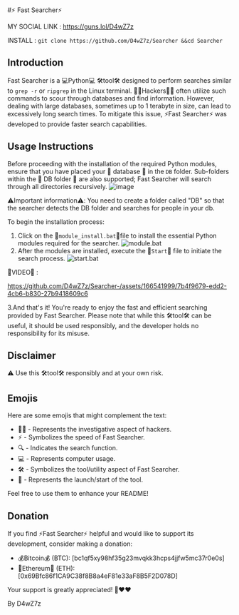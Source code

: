 #⚡️ Fast Searcher⚡️

MY SOCIAL LINK : https://guns.lol/D4wZ7z

INSTALL : `git clone https://github.com/D4wZ7z/Searcher
&&cd Searcher`


## Introduction

Fast Searcher is a 💻Python💻 🛠️tool🛠️ designed to perform searches similar to `grep -r` or `ripgrep` in the Linux terminal. 🕵️‍♂️Hackers🕵️‍♂️ often utilize such commands to scour through databases and find information. However, dealing with large databases, sometimes up to 1 terabyte in size, can lead to excessively long search times. To mitigate this issue, ⚡️Fast Searcher⚡️ was developed to provide faster search capabilities.

## Usage Instructions

Before proceeding with the installation of the required Python modules, ensure that you have placed your 📁 database 📁 in the `DB` folder. Sub-folders within the 📁 DB folder 📁 are also supported; Fast Searcher will search through all directories recursively.
![image](https://github.com/D4wZ7z/Searcher-/assets/166541999/ae24b09c-84e0-425a-94f7-2d31c26f4538)


⚠️Important information⚠️: You need to create a folder called "DB" so that the searcher detects the DB folder and searches for people in your db.

To begin the installation process:

1. Click on the 📜`module_install.bat`📜file to install the essential Python modules required for the searcher. 
![module.bat](https://cdn.discordapp.com/attachments/1204492045603831898/1227346983765676042/image.png?ex=662812f3&is=66159df3&hm=a102a5a051695f208036cdead9803cfac240424291e6ed833dbffe5ea07e0498&) 
2. After the modules are installed, execute the 🚀`Start`🚀 file to initiate the search process. 
![start.bat](https://cdn.discordapp.com/attachments/1204492045603831898/1227347315992563742/image.png?ex=66281343&is=66159e43&hm=ad98018e12b9139ce284a302e93199eba7aad4071f0be75245bd3a8338301025&) 


🎥VIDEO🎥 :


https://github.com/D4wZ7z/Searcher-/assets/166541999/7b4f9679-edd2-4cb6-b830-27b9418609c6



3.And that's it! You're ready to enjoy the fast and efficient searching provided by Fast Searcher. Please note that while this 🛠️tool🛠️ can be useful, it should be used responsibly, and the developer holds no responsibility for its misuse.

## Disclaimer

⚠️ Use this 🛠️tool🛠️ responsibly and at your own risk.

## Emojis

Here are some emojis that might complement the text:
- 🕵️‍♂️ - Represents the investigative aspect of hackers.
- ⚡️ - Symbolizes the speed of Fast Searcher.
- 🔍 - Indicates the search function.
- 💻 - Represents computer usage.
- 🛠️ - Symbolizes the tool/utility aspect of Fast Searcher.
- 🚀 - Represents the launch/start of the tool.

Feel free to use them to enhance your README!


## Donation

If you find ⚡️Fast Searcher⚡️ helpful and would like to support its development, consider making a donation:

- 💰Bitcoin💰 (BTC): [bc1qf5xy98hf35g23mvqkk3hcps4jjfw5mc37r0e0s]
- 💎Ethereum💎 (ETH): [0x69Bfc86f1CA9C38f8B8a4eF81e33aF8B5F2D078D]

Your support is greatly appreciated! 🙏❤️❤️


By D4wZ7z
